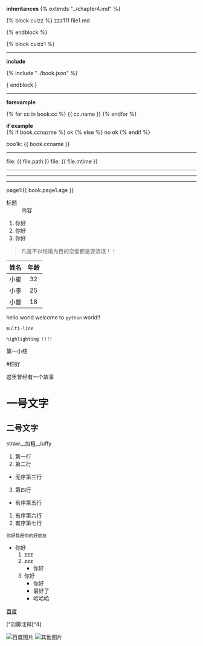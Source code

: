 **inheritances**
{% extends "../chapter4.md" %}

{% block cuizz %}
    zzz111
    file1.md

{% endblock %}

{% block cuizz1 %}

***
**include**

{% include "../book.json" %}

{ endblock }
***

**forexample**

{% for cc in book.cc %}
    {{ cc.name }}
{% endfor %}

**if example** <br>
{% if book.ccnazme %}
    ok
{% else %}
    no ok
{% endif %}

boo1k: {{ book.ccname }}
***

file: {{ file.path }}
file: {{ file.mtime }}

---
***
___
page1:{{ book.page1.age }}


<dl>
<dt>标题</dt>
<dd>内容</dd>
</dl>

<ol>
<li>你好</li>
<li>你好</li>
<li>你好</li>
</ol>

>凡是不以结婚为目的恋爱都是耍流氓！！   

|姓名|年龄|
|----|:----:|
|小崔|32|
|小李|25|
|小曹|18|


hello world welcome to `python` world!!

```
multi-line

highlighting !!!!

```




第一小结

#你好

这里曾经有一个故事

一号文字
==
二号文字
--

straw__加粗__luffy

1. 第一行
2. 第二行
  * 无序第三行
3. 第四行
  *  有序第五行
  1. 有序第六行
  1. 有序第七行



    你好我是你的好朋友


* 你好
    1. zzz
    2. zzz
        * 你好
    1. 你好
        * 你好
        - 最好了
        + 哈哈哈
            

[百度](http://www.baidu.com)


[^2]脚注释[^4]
 
 
 
![百度图片](https://mail.aliyun.com/static/2705906/images/logo.png "其实是阿里")
![其他图片][logo]

[zzzz]:http://www.baidu.com

[logo]:http://img1.cache.netease.com/stock/2015/9/22/2015092209455604808.jpg

